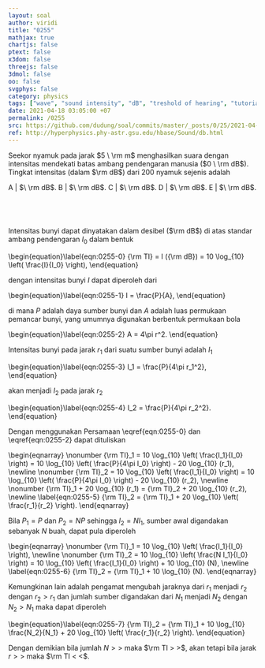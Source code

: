 ```yaml
---
layout: soal
author: viridi
title: "0255"
mathjax: true
chartjs: false
ptext: false
x3dom: false
threejs: false
3dmol: false
oo: false
svgphys: false
category: physics
tags: ["wave", "sound intensity", "dB", "treshold of hearing", "tutorial-6", "fi1202", "2020-2"]
date: 2021-04-18 03:05:00 +07
permalink: /0255
src: https://github.com/dudung/soal/commits/master/_posts/0/25/2021-04-18-elementary-physics-tutorial-6-5.md
ref: http://hyperphysics.phy-astr.gsu.edu/hbase/Sound/db.html
---
```

Seekor nyamuk pada jarak $5 \ \rm m$ menghasilkan suara dengan intensitas mendekati batas ambang pendengaran manusia ($0 \ \rm dB$). Tingkat intensitas (dalam $\rm dB$) dari $200$ nyamuk sejenis adalah

A | $\ \rm dB$.
B | $\ \rm dB$.
C | $\ \rm dB$.
D | $\ \rm dB$.
E | $\ \rm dB$.


## &nbsp;
Intensitas bunyi dapat dinyatakan dalam desibel ($\rm dB$) di atas standar ambang pendengaran $I_0$ dalam bentuk

\begin{equation}\label{eqn:0255-0}
{\rm TI} = I ({\rm dB}) = 10 \log_{10} \left( \frac{I}{I_0} \right),
\end{equation}

dengan intensitas bunyi $I$ dapat diperoleh dari

\begin{equation}\label{eqn:0255-1}
I = \frac{P}{A},
\end{equation}

di mana $P$ adalah daya sumber bunyi dan $A$ adalah luas permukaan pemancar bunyi, yang umumnya digunakan berbentuk permukaan bola

\begin{equation}\label{eqn:0255-2}
A = 4\pi r^2.
\end{equation}

Intensitas bunyi pada jarak $r_1$ dari suatu sumber bunyi adalah $I_1$

\begin{equation}\label{eqn:0255-3}
I_1 = \frac{P}{4\pi r_1^2},
\end{equation}

akan menjadi $I_2$ pada jarak $r_2$

\begin{equation}\label{eqn:0255-4}
I_2 = \frac{P}{4\pi r_2^2}.
\end{equation}

Dengan menggunakan Persamaan \eqref{eqn:0255-0} dan \eqref{eqn:0255-2} dapat dituliskan

\begin{eqnarray}
\nonumber {\rm TI}\_1 = 10 \log_{10} \left( \frac{I_1}{I_0} \right) = 10 \log_{10} \left( \frac{P}{4\pi I_0} \right) - 20 \log_{10} (r_1), \newline
\nonumber {\rm TI}\_2 = 10 \log_{10} \left( \frac{I_1}{I_0} \right) = 10 \log_{10} \left( \frac{P}{4\pi I_0} \right) - 20 \log_{10} (r_2), \newline
\nonumber {\rm TI}\_1 + 20 \log_{10} (r_1) = {\rm TI}\_2 + 20 \log_{10} (r_2), \newline
\label{eqn:0255-5} {\rm TI}\_2 = {\rm TI}\_1 + 20 \log_{10} \left( \frac{r_1}{r_2} \right).
\end{eqnarray}

Bila $P_1 = P$ dan $P_2 = NP$ sehingga $I_2 = N I_1$, sumber awal digandakan sebanyak $N$ buah, dapat pula diperoleh

\begin{eqnarray}
\nonumber {\rm TI}\_1 = 10 \log_{10} \left( \frac{I_1}{I_0} \right), \newline
\nonumber {\rm TI}\_2 = 10 \log_{10} \left( \frac{N I_1}{I_0} \right) = 10 \log_{10} \left( \frac{I_1}{I_0} \right) + 10 \log_{10} (N), \newline
\label{eqn:0255-6} {\rm TI}\_2 = {\rm TI}\_1 + 10 \log_{10} (N).
\end{eqnarray}

Kemungkinan lain adalah pengamat mengubah jaraknya dari $r_1$ menjadi $r_2$ dengan $r_2 > r_1$ dan jumlah sumber digandakan dari $N_1$ menjadi $N_2$ dengan $N_2 > N_1$ maka dapat diperoleh

\begin{equation}\label{eqn:0255-7}
{\rm TI}\_2 = {\rm TI}\_1 + 10 \log_{10} \frac{N_2}{N_1} + 20 \log_{10} \left( \frac{r_1}{r_2} \right).
\end{equation}

Dengan demikian bila jumlah $N > >$ maka $\rm TI > >$, akan tetapi bila jarak $r > >$ maka $\rm TI < <$.
